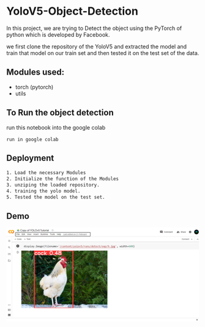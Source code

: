 # YoloV5-Object-Detection


In this project, we are trying to Detect the object using the PyTorch of python which is developed by Facebook.

we first clone the repository of the YoloV5 and extracted the model and train that model on our train set and then tested it on the test set of the data.

## Modules used:
* torch (pytorch)
* utils

## To Run the object detection
run this notebook into the google colab
```
run in google colab
```
## Deployment
```
1. Load the necessary Modules
2. Initialize the function of the Modules
3. unziping the loaded repository.
4. training the yolo model.
5. Tested the model on the test set.
```


## Demo

![App Screenshot](https://raw.githubusercontent.com/Sumit-Sharma-26/YoloV5/main/Untitled1.png)
